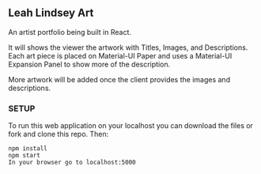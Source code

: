 ## Leah Lindsey Art

An artist portfolio being built in React.

It will shows the viewer the artwork with Titles, Images, and Descriptions. Each art piece is placed on Material-UI Paper and uses a Material-UI Expansion Panel to show more of the description.

More artwork will be added once the client provides the images and descriptions. 

### SETUP
To run this web application on your localhost you can download the files or fork and clone this repo. Then: 

```
npm install
npm start
In your browser go to localhost:5000
```